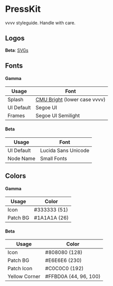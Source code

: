 # PressKit
vvvv styleguide.
Handle with care.


## Logos

__Beta__: [SVGs](https://github.com/vvvv/PressKit/tree/master/beta/logos)

## Fonts
#### Gamma
| Usage | Font |
| - | - |
| Splash | [CMU Bright](https://fontlibrary.org/en/font/cmu-bright) (lower case vvvv)|
| UI Default | Segoe UI |
| Frames | Segoe UI Semilight |

#### Beta
| Usage | Font |
| - | - |
| UI Default | Lucida Sans Unicode |
| Node Name | Small Fonts |

## Colors
#### Gamma
| Usage | Color |
| - | - |
| Icon  | #333333 (51)  |
| Patch BG | #1A1A1A (26)  |

#### Beta
| Usage | Color |
| - | - |
|Icon | #808080 (128) |
| Patch BG | #E6E6E6 (230) |
| Patch Icon | #C0C0C0 (192) |
| Yellow Corner | #FFBD0A (44, 96, 100) |
